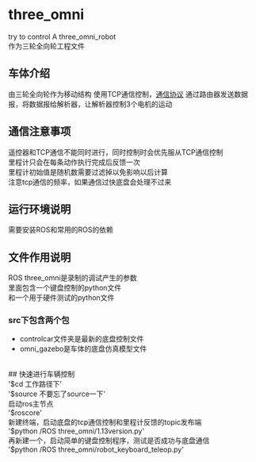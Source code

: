 # three_omni
try to control A three_omni_robot
<br/>
作为三轮全向轮工程文件
<br/>
## 车体介绍
由三轮全向轮作为移动结构
使用TCP通信控制，<a href = “three_omni/三轮全向底盘协议v0.2.pdf”>通信协议</a>
通过路由器发送数据报，将数据报给解析器，让解析器控制3个电机的运动
<br/>
## 通信注意事项
遥控器和TCP通信不能同时进行，同时控制时会优先服从TCP通信控制
<br/>
里程计只会在每条动作执行完成后反馈一次
<br/>
里程计初始值是随机数需要过滤掉以免影响以后计算
<br/>
注意tcp通信的频率，如果通信过快底盘会处理不过来
<br/>
## 运行环境说明
需要安装ROS和常用的ROS的依赖
<br/>
## 文件作用说明
ROS three_omni是录制的调试产生的参数
<br/>
里面包含一个键盘控制的python文件
<br/>
和一个用于硬件测试的python文件
<br/>
### src下包含两个包
* controlcar文件夹是最新的底盘控制文件
* omni_gazebo是车体的底盘仿真模型文件
<br/>
## 快速进行车辆控制
<br/>
'$cd 工作路径下'
<br/>
'$source 不要忘了source一下'
<br/>
启动ros主节点
<br/>
'$roscore'<br/>
新建终端，启动底盘的tcp通信控制和里程计反馈的topic发布端<br/>
'$python /ROS three_omni/1.13version.py'<br/>
再新建一个，启动简单的键盘控制程序，测试是否成功与底盘通信<br/>
'$python /ROS three_omni/robot_keyboard_teleop.py'<br/>
